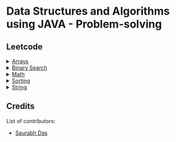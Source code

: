 # Data Structures and Algorithms using JAVA - Problem-solving

## Leetcode

<details>
<summary><a href="https://github.com/suman-saurabh-das/problem-solving__java__dsa/tree/main/src/array">Arrays</a></summary>

- 001 [Two sum](https://leetcode.com/problems/two-sum/description/)
- 002 [Plus one](https://leetcode.com/problems/plus-one/description/)
- 003 [Concatenation of array](https://leetcode.com/problems/concatenation-of-array/description/)
- 004 [Build array from permutation](https://leetcode.com/problems/build-array-from-permutation/description/)
- 005 [Number of good pairs](https://leetcode.com/problems/number-of-good-pairs/description/)
- 006 [Container with most water](https://leetcode.com/problems/container-with-most-water/description/)
- 007 [Rotate image](https://leetcode.com/problems/rotate-image/description/)
- 008 [Count pairs whose sum is less than target](https://leetcode.com/problems/count-pairs-whose-sum-is-less-than-target/description/)
- 009 [Count negative numbers in a sorted matrix](https://leetcode.com/problems/count-negative-numbers-in-a-sorted-matrix/)
- 010 [Check if n and its double exist](https://leetcode.com/problems/check-if-n-and-its-double-exist/description/)
- 011 [Maximum count of positive integer and negative integer](https://leetcode.com/problems/maximum-count-of-positive-integer-and-negative-integer/description/)
- 012 [Shuffle the array](https://leetcode.com/problems/shuffle-the-array/description/)
- 013 [Find the original array of prefix xor](https://leetcode.com/problems/find-the-original-array-of-prefix-xor/description/)
- 014 [Number of employees who met the target](https://leetcode.com/problems/number-of-employees-who-met-the-target/description/)
- 015 [Kids with the greatest number of candies](https://leetcode.com/problems/kids-with-the-greatest-number-of-candies/description/)
</details>

<details>
<summary><a href="https://github.com/suman-saurabh-das/problem-solving__java__dsa/tree/main/src/binary_search">Binary Search</a></summary>

- 001 [Search insert position](https://leetcode.com/problems/search-insert-position/description/)
- 002 [Sqrt(x)](https://leetcode.com/problems/sqrtx/description/)
- 003 [First bad version](https://leetcode.com/problems/first-bad-version/description/)
- 004 [Guess number higher or lower](https://leetcode.com/problems/guess-number-higher-or-lower/description/)
- 005 [Valid perfect square](https://leetcode.com/problems/valid-perfect-square/description/)
- 006 [Arranging coins](https://leetcode.com/problems/arranging-coins/description/)
- 007 [Binary search](https://leetcode.com/problems/binary-search/description/)
- 008 [Check if n and its double exist](https://leetcode.com/problems/check-if-n-and-its-double-exist/description/)
- 009 [Maximum count of positive integer and negative integer](https://leetcode.com/problems/maximum-count-of-positive-integer-and-negative-integer/description/)
</details>

<details>
<summary><a href="https://github.com/suman-saurabh-das/problem-solving__java__dsa/tree/main/src/math">Math</a></summary>

- 001 [Sqrt(x)](https://leetcode.com/problems/sqrtx/description/)
- 002 [Missing number](https://leetcode.com/problems/missing-number/description/)
- 003 [Rotate image](https://leetcode.com/problems/rotate-image/description/)
- 004 [Valid perfect square](https://leetcode.com/problems/valid-perfect-square/description/)
- 005 [Arranging coins](https://leetcode.com/problems/arranging-coins/description/)
</details>

<details>
<summary><a href="https://github.com/suman-saurabh-das/problem-solving__java__dsa/tree/main/src/sorting">Sorting</a></summary>

- 001 [Majority element](https://leetcode.com/problems/majority-element/description/)
- 002 [Contains duplicate](https://leetcode.com/problems/contains-duplicate/description/)
- 003 [Widest vertical area between two points containing no points](https://leetcode.com/problems/widest-vertical-area-between-two-points-containing-no-points/description/)
- 004 [Find target indices after sorting array](https://leetcode.com/problems/find-target-indices-after-sorting-array/description/)
- 005 [Missing number](https://leetcode.com/problems/missing-number/description/)
- 006 [Find all numbers disappeared in an array](https://leetcode.com/problems/find-all-numbers-disappeared-in-an-array/description/)
- 007 [Find the duplicate number](https://leetcode.com/problems/find-the-duplicate-number/)
- 008 [Find all duplicates in an array](https://leetcode.com/problems/find-all-duplicates-in-an-array/description/)
- 009 [Set mismatch](https://leetcode.com/problems/set-mismatch/description/)
- 010 [First missing positive](https://leetcode.com/problems/first-missing-positive/description/)
- 011 [Merge sorted array](https://leetcode.com/problems/merge-sorted-array/description/)
</details>

<details>
<summary><a href="https://github.com/suman-saurabh-das/problem-solving__java__dsa/tree/main/src/string">String</a></summary>

- 001 [Defanging an IP address](https://leetcode.com/problems/defanging-an-ip-address/description/)
- 002 [Final value of variable after performing operations](https://leetcode.com/problems/final-value-of-variable-after-performing-operations/description/)
- 003 [Partitioning into minimum number of deci-binary numbers](https://leetcode.com/problems/partitioning-into-minimum-number-of-deci-binary-numbers/description/)
- 004 [Jewels and stones](https://leetcode.com/problems/jewels-and-stones/description/)
- 005 [Find words containing character](https://leetcode.com/problems/find-words-containing-character/description/)
- 006 [Goal parser interpretation](https://leetcode.com/problems/goal-parser-interpretation/description/)
- 007 [Longest palindromic substring](https://leetcode.com/problems/longest-palindromic-substring/description/)
- 008 [Maximum number of words found in sentences](https://leetcode.com/problems/maximum-number-of-words-found-in-sentences/description/)
- 009 [Split a string in balanced strings](https://leetcode.com/problems/split-a-string-in-balanced-strings/description/)
- 010 [String to integer (atoi)](https://leetcode.com/problems/string-to-integer-atoi/description/)
- 011 [Longest common prefix](https://leetcode.com/problems/longest-common-prefix/description/)
- 012 [Find the index of the first occurrence in a string](https://leetcode.com/problems/find-the-index-of-the-first-occurrence-in-a-string/description/)
</details>

## Credits
List of contributors:
- [Saurabh Das](dsumansaurabh@gmail.com)
